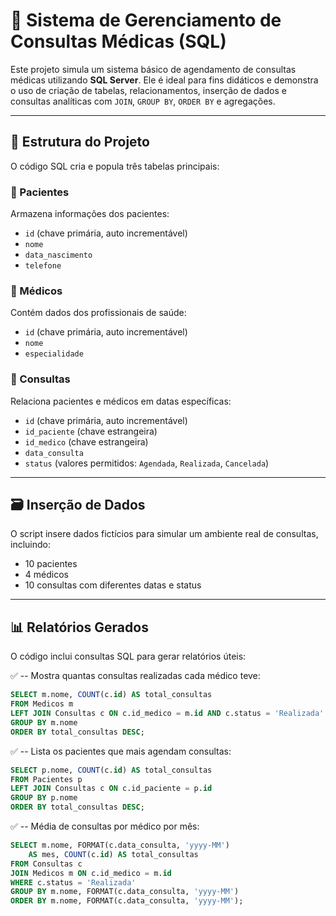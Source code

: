 # 🏥 Sistema de Gerenciamento de Consultas Médicas (SQL)

Este projeto simula um sistema básico de agendamento de consultas médicas utilizando **SQL Server**. Ele é ideal para fins didáticos e demonstra o uso de criação de tabelas, relacionamentos, inserção de dados e consultas analíticas com `JOIN`, `GROUP BY`, `ORDER BY` e agregações.

---

## 📂 Estrutura do Projeto

O código SQL cria e popula três tabelas principais:

### 🔸 Pacientes
Armazena informações dos pacientes:
- `id` (chave primária, auto incrementável)
- `nome`
- `data_nascimento`
- `telefone`

### 🔸 Médicos
Contém dados dos profissionais de saúde:
- `id` (chave primária, auto incrementável)
- `nome`
- `especialidade`

### 🔸 Consultas
Relaciona pacientes e médicos em datas específicas:
- `id` (chave primária, auto incrementável)
- `id_paciente` (chave estrangeira)
- `id_medico` (chave estrangeira)
- `data_consulta`
- `status` (valores permitidos: `Agendada`, `Realizada`, `Cancelada`)

---

## 🗃️ Inserção de Dados

O script insere dados fictícios para simular um ambiente real de consultas, incluindo:
- 10 pacientes
- 4 médicos
- 10 consultas com diferentes datas e status

---

## 📊 Relatórios Gerados

O código inclui consultas SQL para gerar relatórios úteis:


✅ -- Mostra quantas consultas realizadas cada médico teve:

```sql
SELECT m.nome, COUNT(c.id) AS total_consultas 
FROM Medicos m
LEFT JOIN Consultas c ON c.id_medico = m.id AND c.status = 'Realizada'
GROUP BY m.nome
ORDER BY total_consultas DESC;
```


✅ -- Lista os pacientes que mais agendam consultas:

```sql
SELECT p.nome, COUNT(c.id) AS total_consultas 
FROM Pacientes p
LEFT JOIN Consultas c ON c.id_paciente = p.id 
GROUP BY p.nome 
ORDER BY total_consultas DESC;
```


✅ -- Média de consultas por médico por mês: 

```sql
SELECT m.nome, FORMAT(c.data_consulta, 'yyyy-MM')
	AS mes, COUNT(c.id) AS total_consultas 
FROM Consultas c 
JOIN Medicos m ON c.id_medico = m.id 
WHERE c.status = 'Realizada' 
GROUP BY m.nome, FORMAT(c.data_consulta, 'yyyy-MM')
ORDER BY m.nome, FORMAT(c.data_consulta, 'yyyy-MM');
```
